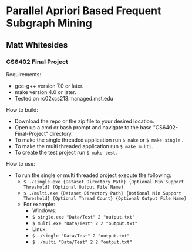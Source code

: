 # Parallel Apriori Based Frequent Subgraph Mining
## Matt Whitesides
### CS6402 Final Project

Requirements:
- gcc-g++ version 7.0 or later.
- make version 4.0 or later.
- Tested on rc02xcs213.managed.mst.edu

How to build:
- Download the repo or the zip file to your desired location.
- Open up a cmd or bash prompt and navigate to the base "CS6402-Final-Project" directory.
- To make the single threaded application run `$ make` or `$ make single` .
- To make the multi threaded application run `$ make multi`.
- To create the test project run `$ make test`.

How to use:
- To run the single or multi threaded project execute the following:
    - `$ ./single.exe {Dataset Directory Path} {Optional Min Support Threshold} {Optional Output File Name}`
    - `$ ./multi.exe {Dataset Directory Path} {Optional Min Support Threshold} {Optional Thread Count} {Optional Output File Name}`
    - For example:
        - Windows:
        - `$ single.exe "Data/Test" 2 "output.txt"`
        - `$ multi.exe "Data/Test" 2 2 "output.txt"`
        - Linux:
        - `$ ./single "Data/Test" 2 "output.txt"`
        - `$ ./multi "Data/Test" 2 2 "output.txt"`
